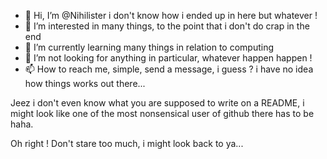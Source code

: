 - 👋 Hi, I’m @Nihilister i don't know how i ended up in here but whatever !
- 👀 I’m interested in many things, to the point that i don't do crap in the end
- 🌱 I’m currently learning many things in relation to computing
- 💞️ I’m not looking for anything in particular, whatever happen happen !
- 📫 How to reach me, simple, send a message, i guess ? i have no idea how things works out there...

Jeez i don't even know what you are supposed to write on a README, 
i might look like one of the most nonsensical user of github there has to be haha.

Oh right ! Don't stare too much, i might look back to ya...

<!---
Nihilister/Nihilister is a ✨ special ✨ repository because its `README.md` (this file) appears on your GitHub profile.
You can click the Preview link to take a look at your changes.
--->
